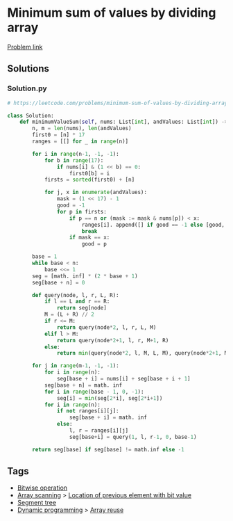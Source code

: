 # Minimum sum of values by dividing array

[Problem link](https://leetcode.com/problems/minimum-sum-of-values-by-dividing-array/)

## Solutions


### Solution.py
```py
# https://leetcode.com/problems/minimum-sum-of-values-by-dividing-array/

class Solution:
    def minimumValueSum(self, nums: List[int], andValues: List[int]) -> int:
        n, m = len(nums), len(andValues)
        first0 = [n] * 17
        ranges = [[] for _ in range(n)]

        for i in range(n-1, -1, -1):
            for b in range(17):
                if nums[i] & (1 << b) == 0:
                    first0[b] = i
            firsts = sorted(first0) + [n]

            for j, x in enumerate(andValues):
                mask = (1 << 17) - 1
                good = -1
                for p in firsts:
                    if p == n or (mask := mask & nums[p]) < x:
                        ranges[i]. append([] if good == -1 else [good, p])
                        break
                    if mask == x:
                        good = p

        base = 1
        while base < n:
            base <<= 1
        seg = [math. inf] * (2 * base + 1)
        seg[base + n] = 0

        def query(node, l, r, L, R):
            if l == L and r == R:
                return seg[node]
            M = (L + R) // 2
            if r <= M:
                return query(node*2, l, r, L, M)
            elif l > M:
                return query(node*2+1, l, r, M+1, R)
            else:
                return min(query(node*2, l, M, L, M), query(node*2+1, M+1, r, M+1, R))

        for j in range(m-1, -1, -1):
            for i in range(n):
                seg[base + i] = nums[i] + seg[base + i + 1]
            seg[base + n] = math. inf
            for i in range(base - 1, 0, -1):
                seg[i] = min(seg[2*i], seg[2*i+1])
            for i in range(n):
                if not ranges[i][j]:
                    seg[base + i] = math. inf
                else:
                    l, r = ranges[i][j]
                    seg[base+i] = query(1, l, r-1, 0, base-1)

        return seg[base] if seg[base] != math.inf else -1
```
## Tags

* [Bitwise operation](/README.md#Bitwise_operation)
* [Array scanning](/README.md#Array_scanning) > [Location of previous element with bit value](/README.md#Array_scanning-Location_of_previous_element_with_bit_value)
* [Segment tree](/README.md#Segment_tree)
* [Dynamic programming](/README.md#Dynamic_programming) > [Array reuse](/README.md#Dynamic_programming-Array_reuse)

